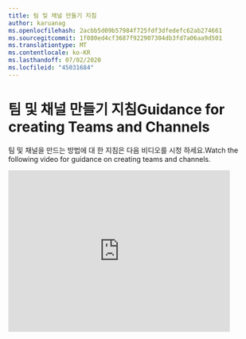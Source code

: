 ```yaml
---
title: 팀 및 채널 만들기 지침
author: karuanag
ms.openlocfilehash: 2acbb5d09b57984f725fdf3dfedefc62ab274661
ms.sourcegitcommit: 1f080ed4cf3687f922907304db3fd7a06aa9d501
ms.translationtype: MT
ms.contentlocale: ko-KR
ms.lasthandoff: 07/02/2020
ms.locfileid: "45031684"
---
```

# <a name="guidance-for-creating-teams-and-channels"></a><span data-ttu-id="43fb6-102">팀 및 채널 만들기 지침</span><span class="sxs-lookup"><span data-stu-id="43fb6-102">Guidance for creating Teams and Channels</span></span>
<span data-ttu-id="43fb6-103">팀 및 채널을 만드는 방법에 대 한 지침은 다음 비디오를 시청 하세요.</span><span class="sxs-lookup"><span data-stu-id="43fb6-103">Watch the following video for guidance on creating teams and channels.</span></span>
<iframe width="445" height="324" src="https://www.youtube.com/embed/hjJWtoaRJeE?rel=0" frameborder="0" allow="autoplay; encrypted-media" allowfullscreen></iframe>